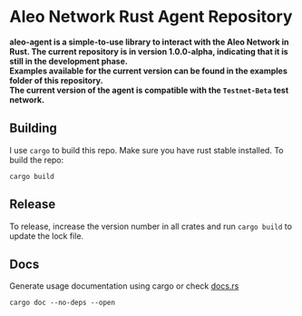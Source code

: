 # Aleo Network Rust Agent Repository
**aleo-agent is a simple-to-use library to interact with the Aleo Network in Rust.
The current repository is in version 1.0.0-alpha, indicating that it is still in the development phase.  
Examples available for the current version can be found in the examples folder of this repository.  
The current version of the agent is compatible with the `Testnet-Beta` test network.**

## Building
I use `cargo` to build this repo. Make sure you have rust stable installed. To build the repo:

```shell
cargo build
```

## Release
To release, increase the version number in all crates and run `cargo build` to update the lock file.

## Docs
Generate usage documentation using cargo or check [docs.rs](https://docs.rs/aleo-agent/latest/aleo_agent/)

```shell
cargo doc --no-deps --open
```